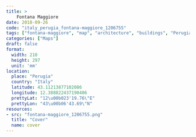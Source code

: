 ```yaml
---
title: > 
    Fontana Maggiore
date: 2018-09-26
code: "italy_perugia_fontana-maggiore_1206755"
tags: ["fontana-maggiore", "map", "architecture", "buildings", "Perugia", "Italy"]
categories: ["Maps"]
draft: false
format:
  width: 210
  height: 297
  unit: 'mm'
location:
  place: "Perugia"
  country: "Italy"
  latitude: 43.11213877102086
  longitude: 12.388822437190406
  prettyLat: "12\u00b023'19.76\"E"
  prettyLon: "43\u00b06'43.69\"N"
resources:
- src: "fontana-maggiore_1206755.png"
  title: "Cover"
  name: cover
---
```

